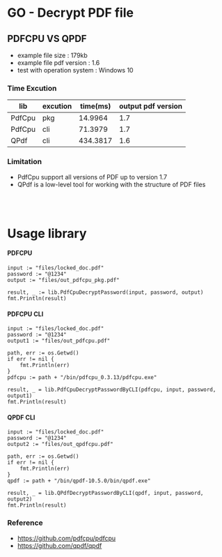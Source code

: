 # GO - Decrypt PDF file

## PDFCPU VS QPDF

- example file size : 179kb
- example file pdf version : 1.6
- test with operation system : Windows 10

### Time Excution
|lib|excution|time(ms)|output pdf version|
|---|---|---|---|
|PdfCpu|pkg|14.9964|1.7|
|PdfCpu|cli|71.3979|1.7|
|QPdf|cli|434.3817|1.6|

### Limitation
- PdfCpu support all versions of PDF up to version 1.7
- QPdf is a low-level tool for working with the structure of PDF files

<br>
<br>

# Usage library

#### PDFCPU
```
input := "files/locked_doc.pdf"
password := "@1234"
output := "files/out_pdfcpu_pkg.pdf"

result, _ := lib.PdfCpuDecryptPassword(input, password, output)
fmt.Println(result)
```

#### PDFCPU CLI
```
input := "files/locked_doc.pdf"
password := "@1234"
output1 := "files/out_pdfcpu.pdf"

path, err := os.Getwd()
if err != nil {
    fmt.Println(err)
}
pdfcpu := path + "/bin/pdfcpu_0.3.13/pdfcpu.exe"

result, _ = lib.PdfCpuDecryptPasswordByCLI(pdfcpu, input, password, output1)
fmt.Println(result)
```

#### QPDF CLI
```
input := "files/locked_doc.pdf"
password := "@1234"
output2 := "files/out_qpdfcpu.pdf"

path, err := os.Getwd()
if err != nil {
    fmt.Println(err)
}
qpdf := path + "/bin/qpdf-10.5.0/bin/qpdf.exe"

result, _ = lib.QPdfDecryptPasswordByCLI(qpdf, input, password, output2)
fmt.Println(result)
```

### Reference
- https://github.com/pdfcpu/pdfcpu
- https://github.com/qpdf/qpdf